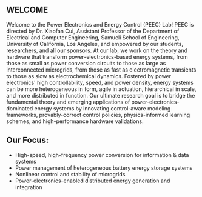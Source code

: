 ## WELCOME
Welcome to the Power Electronics and Energy Control (PEEC) Lab! PEEC is directed by Dr. Xiaofan Cui, Assistant Professor of the Department of Electrical and Computer Engineering, Samueli School of Engineering, University of California, Los Angeles, and empowered by our students, researchers, and all our sponsors. At our lab, we work on the theory and hardware that transform power-electronics-based energy systems, from those as small as power conversion circuits to those as large as interconnected microgrids, from those as fast as electromagnetic transients to those as slow as electrochemical dynamics. Fostered by power electronics' high controllability, speed, and power density, energy systems can be more heterogeneous in form, agile in actuation, hierarchical in scale, and more distributed in function. Our ultimate research goal is to bridge the fundamental theory and emerging applications of power-electronics-dominated energy systems by innovating control-aware modeling frameworks, provably-correct control policies, physics-informed learning schemes, and high-performance hardware validations. 
## Our Focus:
* High-speed, high-frequency power conversion  for information & data systems
* Power management of heterogeneous battery energy storage systems
* Nonlinear control and stability of microgrids
* Power-electronics-enabled distributed energy generation and integration
